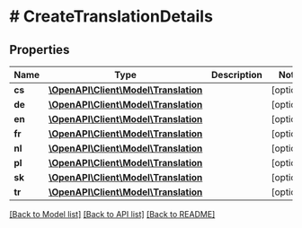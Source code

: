 # # CreateTranslationDetails

## Properties

Name | Type | Description | Notes
------------ | ------------- | ------------- | -------------
**cs** | [**\OpenAPI\Client\Model\Translation**](Translation.md) |  | [optional]
**de** | [**\OpenAPI\Client\Model\Translation**](Translation.md) |  | [optional]
**en** | [**\OpenAPI\Client\Model\Translation**](Translation.md) |  | [optional]
**fr** | [**\OpenAPI\Client\Model\Translation**](Translation.md) |  | [optional]
**nl** | [**\OpenAPI\Client\Model\Translation**](Translation.md) |  | [optional]
**pl** | [**\OpenAPI\Client\Model\Translation**](Translation.md) |  | [optional]
**sk** | [**\OpenAPI\Client\Model\Translation**](Translation.md) |  | [optional]
**tr** | [**\OpenAPI\Client\Model\Translation**](Translation.md) |  | [optional]

[[Back to Model list]](../../README.md#models) [[Back to API list]](../../README.md#endpoints) [[Back to README]](../../README.md)
